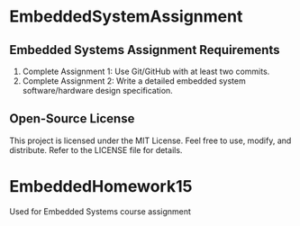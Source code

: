 # EmbeddedSystemAssignment

## Embedded Systems Assignment Requirements
1. Complete Assignment 1: Use Git/GitHub with at least two commits.
2. Complete Assignment 2: Write a detailed embedded system software/hardware design specification.

## Open-Source License
This project is licensed under the MIT License. Feel free to use, modify, and distribute. Refer to the LICENSE file for details.
# EmbeddedHomework15
Used for Embedded Systems course assignment
